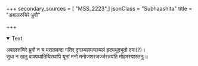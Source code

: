 +++
secondary_sources = [ "MSS_2223",]
jsonClass = "Subhaashita"
title = "अबालरुचिरे भ्रुवौ"

+++

<details open><summary>Text</summary>

अबालरुचिरे भ्रुवौ न च मरालमन्दा गतिर् दृगञ्चलमचञ्चलं हृदयभूदभूतो दया(?)।  
सुधा न खलु वाक्पथातिथिरथापि यूनां मनो मनोजशरजर्ज्जरन्नयति मोहमस्यास्तनुः॥
</details>

